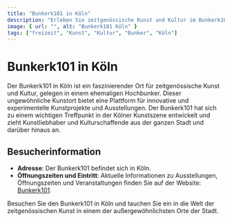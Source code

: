 ```yaml
---
title: "Bunkerk101 in Köln"
description: "Erleben Sie zeitgenössische Kunst und Kultur im Bunkerk101, einem einzigartigen Kunstort im Herzen von Köln"
image: { url: "", alt: "Bunkerk101 Köln" }
tags: ["freizeit", "Kunst", "Kultur", "Bunker", "Köln"]
---
```


# Bunkerk101 in Köln

Der Bunkerk101 in Köln ist ein faszinierender Ort für zeitgenössische Kunst und Kultur, gelegen in einem ehemaligen Hochbunker. Dieser ungewöhnliche Kunstort bietet eine Plattform für innovative und experimentelle Kunstprojekte und Ausstellungen. Der Bunkerk101 hat sich zu einem wichtigen Treffpunkt in der Kölner Kunstszene entwickelt und zieht Kunstliebhaber und Kulturschaffende aus der ganzen Stadt und darüber hinaus an.

## Besucherinformation

- **Adresse**: Der Bunkerk101 befindet sich in Köln.
- **Öffnungszeiten und Eintritt**: Aktuelle Informationen zu Ausstellungen, Öffnungszeiten und Veranstaltungen finden Sie auf der Website: [Bunkerk101](https://www.bunkerk101.de).

Besuchen Sie den Bunkerk101 in Köln und tauchen Sie ein in die Welt der zeitgenössischen Kunst in einem der außergewöhnlichsten Orte der Stadt.
